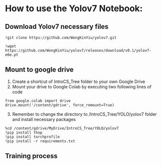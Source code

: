 # How to use the Yolov7 Notebook:
## Download Yolov7 necessary files
```
!git clone https://github.com/WongKinYiu/yolov7.git
```
```
!wget https://github.com/WongKinYiu/yolov7/releases/download/v0.1/yolov7-e6e.pt
```
## Mount to google drive
1. Create a shortcut of IntroCS_Tree folder to your own Google Drive
2. Mount your drive to Google Colab by executing two following lines of code
```
from google.colab import drive
drive.mount('/content/gdrive', force_remount=True)
```
3. Remember to change the directory to /IntroCS_Tree/YOLO/yolov7 folder and install necessary packages
```
%cd /content/gdrive/MyDrive/IntroCS_Tree/YOLO/yolov7
!pip install thop
!pip install torchprofile
!pip install -r requirements.txt
```
## Training process


